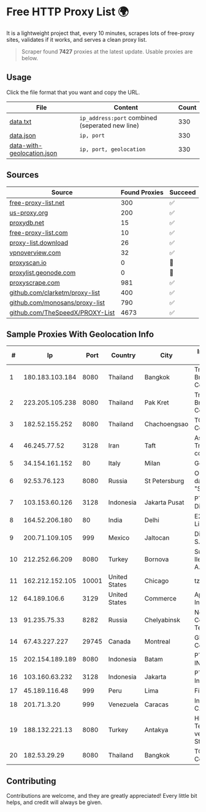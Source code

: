 
# Free HTTP Proxy List 🌍

It is a lightweight project that, every 10 minutes, scrapes lots of free-proxy sites, validates if it works, and serves a clean proxy list.


> Scraper found **7427** proxies at the latest update. Usable proxies are below.

## Usage

Click the file format that you want and copy the URL.


|File|Content|Count|
|----|-------|-----|
|[data.txt](https://raw.githubusercontent.com/themiralay/Proxy-List-World/master/data.txt)|`ip_address:port` combined (seperated new line)|330|
|[data.json](https://raw.githubusercontent.com/themiralay/Proxy-List-World/master/data.json)|`ip, port`|330|
|[data-with-geolocation.json](https://raw.githubusercontent.com/themiralay/Proxy-List-World/master/data-with-geolocation.json)|`ip, port, geolocation`|330|

## Sources

|Source|Found Proxies|Succeed|
|------|-------------|-------|
|[free-proxy-list.net](https://free-proxy-list.net)|300|✅|
|[us-proxy.org](https://www.us-proxy.org)|200|✅|
|[proxydb.net](http://proxydb.net)|15|✅|
|[free-proxy-list.com](https://free-proxy-list.com/?page=&port=&type%5B%5D=http&type%5B%5D=https&up_time=0&search=Search)|10|✅|
|[proxy-list.download](https://www.proxy-list.download/HTTP)|26|✅|
|[vpnoverview.com](https://vpnoverview.com/privacy/anonymous-browsing/free-proxy-servers)|32|✅|
|[proxyscan.io](https://www.proxyscan.io)|0|🚫|
|[proxylist.geonode.com](https://proxylist.geonode.com/api/proxy-list?limit=300&page=1&sort_by=lastChecked&sort_type=desc&protocols=http,https)|0|🚫|
|[proxyscrape.com](https://api.proxyscrape.com/v2/?request=displayproxies&protocol=http&timeout=10000&country=all&ssl=all&anonymity=all)|981|✅|
|[github.com/clarketm/proxy-list](https://raw.githubusercontent.com/clarketm/proxy-list/master/proxy-list-raw.txt)|400|✅|
|[github.com/monosans/proxy-list](https://raw.githubusercontent.com/monosans/proxy-list/main/proxies/http.txt)|790|✅|
|[github.com/TheSpeedX/PROXY-List](https://raw.githubusercontent.com/TheSpeedX/PROXY-List/master/http.txt)|4673|✅|


## Sample Proxies With Geolocation Info

|#|Ip|Port|Country|City|Internet Service Provider|
|-|--|----|-------|----|-------------------------|
|1|180.183.103.184|8080|Thailand|Bangkok|Triple T Broadband Public Company Limited|
|2|223.205.105.238|8080|Thailand|Pak Kret|Triple T Broadband Public Company Limited|
|3|182.52.155.252|8080|Thailand|Chachoengsao|TOT Public Company Limited|
|4|46.245.77.52|3128|Iran|Taft|Asiatech Data Transmission company|
|5|34.154.161.152|80|Italy|Milan|Google LLC|
|6|92.53.76.123|8080|Russia|St Petersburg|OOO "Network of data-centers "Selectel"|
|7|103.153.60.126|3128|Indonesia|Jakarta Pusat|PT Era Awan Digital|
|8|164.52.206.180|80|India|Delhi|E2E Networks Limited|
|9|200.71.109.105|999|Mexico|Jaltocan|Digy Networks S.A De C.V.|
|10|212.252.66.209|8080|Turkey|Bornova|Superonline Iletisim Hizmetleri A.S.|
|11|162.212.152.105|10001|United States|Chicago|tzulo, inc.|
|12|64.189.106.6|3129|United States|Commerce|Apogee Telecom Inc.|
|13|91.235.75.33|8282|Russia|Chelyabinsk|New Communication Technologies LLC|
|14|67.43.227.227|29745|Canada|Montreal|GloboTech Communications|
|15|202.154.189.189|8080|Indonesia|Batam|PT SOLNET INDONESIA|
|16|103.160.63.232|3128|Indonesia|Jakarta|PT Herza Digital Indonesia|
|17|45.189.116.48|999|Peru|Lima|Fiber Digital S.R.L|
|18|201.71.3.20|999|Venezuela|Caracas|Inversiones Rdn3 C.A|
|19|188.132.221.13|8080|Turkey|Antakya|High Speed Telekomunikasyon ve Hab. Hiz. Ltd. Sti.|
|20|182.53.29.29|8080|Thailand|Bangkok|TOT Public Company Limited|



## Contributing

Contributions are welcome, and they are greatly appreciated! Every
little bit helps, and credit will always be given.

